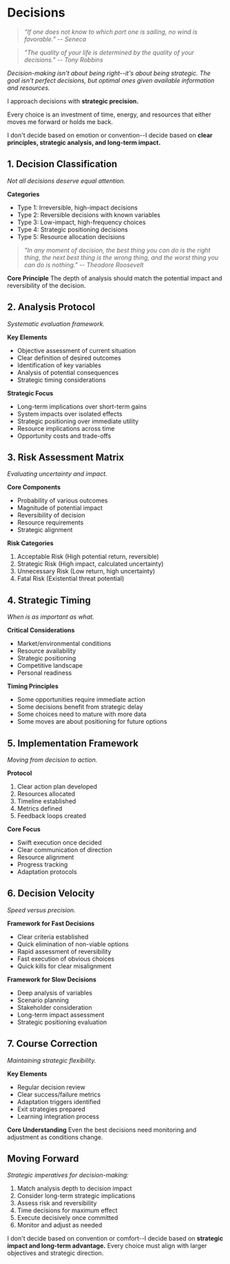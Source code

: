 # Decisions

> *“If one does not know to which port one is sailing, no wind is favorable.” -- Seneca*

> *"The quality of your life is determined by the quality of your decisions." -- Tony Robbins*

*Decision-making isn't about being right--it's about being strategic. The goal isn't perfect decisions, but optimal ones given available information and resources.*

I approach decisions with **strategic precision.**

Every choice is an investment of time, energy, and resources that either moves me forward or holds me back.

I don't decide based on emotion or convention--I decide based on **clear principles, strategic analysis, and long-term impact.**

## 1. Decision Classification

*Not all decisions deserve equal attention.*

**Categories**
- Type 1: Irreversible, high-impact decisions
- Type 2: Reversible decisions with known variables
- Type 3: Low-impact, high-frequency choices
- Type 4: Strategic positioning decisions
- Type 5: Resource allocation decisions

> *"In any moment of decision, the best thing you can do is the right thing, the next best thing is the wrong thing, and the worst thing you can do is nothing." -- Theodore Roosevelt*

**Core Principle**
The depth of analysis should match the potential impact and reversibility of the decision.

## 2. Analysis Protocol

*Systematic evaluation framework.*

**Key Elements**
- Objective assessment of current situation
- Clear definition of desired outcomes
- Identification of key variables
- Analysis of potential consequences
- Strategic timing considerations

**Strategic Focus**
- Long-term implications over short-term gains
- System impacts over isolated effects
- Strategic positioning over immediate utility
- Resource implications across time
- Opportunity costs and trade-offs

## 3. Risk Assessment Matrix

*Evaluating uncertainty and impact.*

**Core Components**
- Probability of various outcomes
- Magnitude of potential impact
- Reversibility of decision
- Resource requirements
- Strategic alignment

**Risk Categories**
1.  Acceptable Risk (High potential return, reversible)
2.  Strategic Risk (High impact, calculated uncertainty)
3.  Unnecessary Risk (Low return, high uncertainty)
4.  Fatal Risk (Existential threat potential)

## 4. Strategic Timing

*When is as important as what.*

**Critical Considerations**
- Market/environmental conditions
- Resource availability
- Strategic positioning
- Competitive landscape
- Personal readiness

**Timing Principles**
- Some opportunities require immediate action
- Some decisions benefit from strategic delay
- Some choices need to mature with more data
- Some moves are about positioning for future options

## 5. Implementation Framework

*Moving from decision to action.*

**Protocol**
1.  Clear action plan developed
2.  Resources allocated
3.  Timeline established
4.  Metrics defined
5.  Feedback loops created

**Core Focus**
- Swift execution once decided
- Clear communication of direction
- Resource alignment
- Progress tracking
- Adaptation protocols

## 6. Decision Velocity

*Speed versus precision.*

**Framework for Fast Decisions**
- Clear criteria established
- Quick elimination of non-viable options
- Rapid assessment of reversibility
- Fast execution of obvious choices
- Quick kills for clear misalignment

**Framework for Slow Decisions**
- Deep analysis of variables
- Scenario planning
- Stakeholder consideration
- Long-term impact assessment
- Strategic positioning evaluation

## 7. Course Correction

*Maintaining strategic flexibility.*

**Key Elements**
- Regular decision review
- Clear success/failure metrics
- Adaptation triggers identified
- Exit strategies prepared
- Learning integration process

**Core Understanding**
Even the best decisions need monitoring and adjustment as conditions change.

## Moving Forward

*Strategic imperatives for decision-making:*

1.  Match analysis depth to decision impact
2.  Consider long-term strategic implications
3.  Assess risk and reversibility
4.  Time decisions for maximum effect
5.  Execute decisively once committed
6.  Monitor and adjust as needed

I don't decide based on convention or comfort--I decide based on **strategic impact and long-term advantage.** Every choice must align with larger objectives and strategic direction.